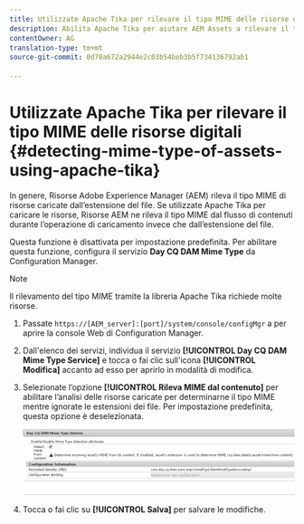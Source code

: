 ```yaml
---
title: Utilizzate Apache Tika per rilevare il tipo MIME delle risorse digitali
description: Abilita Apache Tika per aiutare AEM Assets a rilevare il tipo MIME di risorse dal flusso di contenuto durante l’operazione di caricamento invece che l’estensione del file.
contentOwner: AG
translation-type: tm+mt
source-git-commit: 0d70a672a2944e2c03b54beb3b5f734136792ab1

---
```



# Utilizzate Apache Tika per rilevare il tipo MIME delle risorse digitali {#detecting-mime-type-of-assets-using-apache-tika}

In genere, Risorse Adobe Experience Manager (AEM) rileva il tipo MIME di risorse caricate dall’estensione del file. Se utilizzate Apache Tika per caricare le risorse, Risorse AEM ne rileva il tipo MIME dal flusso di contenuti durante l’operazione di caricamento invece che dall’estensione del file.

Questa funzione è disattivata per impostazione predefinita. Per abilitare questa funzione, configura il servizio **Day CQ DAM Mime Type** da Configuration Manager.

>[!NOTE]
>
>Il rilevamento del tipo MIME tramite la libreria Apache Tika richiede molte risorse.

1. Passate `https://[AEM_server]:[port]/system/console/configMgr` a per aprire la console Web di Configuration Manager.
1. Dall&#39;elenco dei servizi, individua il servizio **[!UICONTROL Day CQ DAM Mime Type Service]** e tocca o fai clic sull&#39;icona **[!UICONTROL Modifica]** accanto ad esso per aprirlo in modalità di modifica.

1. Selezionate l’opzione **[!UICONTROL Rileva MIME dal contenuto]** per abilitare l’analisi delle risorse caricate per determinarne il tipo MIME mentre ignorate le estensioni dei file. Per impostazione predefinita, questa opzione è deselezionata.

   ![chlimage_1-333](assets/chlimage_1-333.png)

1. Tocca o fai clic su **[!UICONTROL Salva]** per salvare le modifiche.
